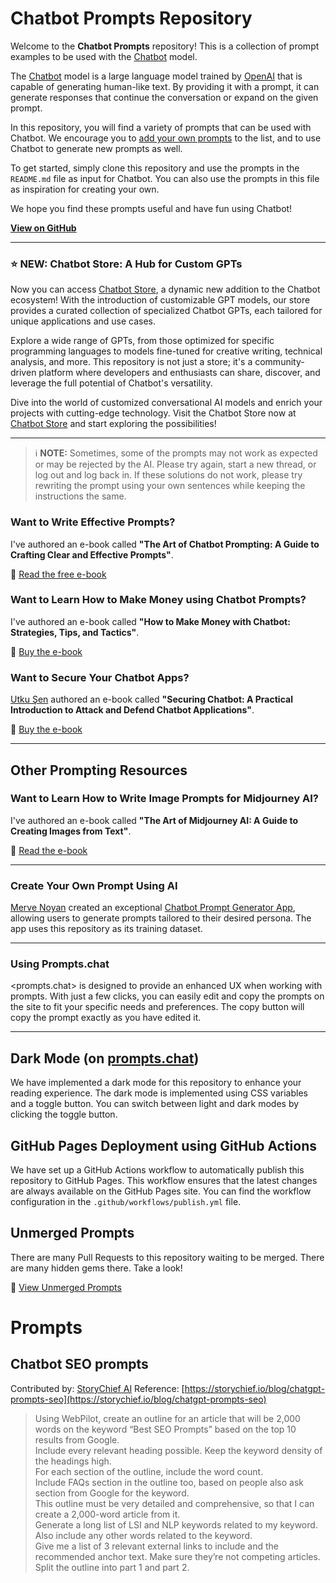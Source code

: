 # Chatbot Prompts Repository

Welcome to the <strong>Chatbot Prompts</strong> repository! This is a collection of prompt examples to be used with the <a href="https://chat.openai.com/chat">Chatbot</a> model.

The <a href="https://chat.openai.com/chat">Chatbot</a> model is a large language model trained by <a href="https://openai.com">OpenAI</a> that is capable of generating human-like text. By providing it with a prompt, it can generate responses that continue the conversation or expand on the given prompt.

In this repository, you will find a variety of prompts that can be used with Chatbot. We encourage you to <a href="https://github.com/eyasusaketa/chatbot-prompts/edit/main/README.md">add your own prompts</a> to the list, and to use Chatbot to generate new prompts as well.

To get started, simply clone this repository and use the prompts in the `README.md` file as input for Chatbot. You can also use the prompts in this file as inspiration for creating your own.

We hope you find these prompts useful and have fun using Chatbot!

**<a href="https://github.com/eyasusaketa/chatbot-prompts">View on GitHub</a>**

---

### ⭐️ NEW: Chatbot Store: A Hub for Custom GPTs

Now you can access <a href="https://github.com/devisasari/awesome-chatgpt-store">Chatbot Store</a>, a dynamic new addition to the Chatbot ecosystem! With the introduction of customizable GPT models, our store provides a curated collection of specialized Chatbot GPTs, each tailored for unique applications and use cases.

Explore a wide range of GPTs, from those optimized for specific programming languages to models fine-tuned for creative writing, technical analysis, and more. This repository is not just a store; it's a community-driven platform where developers and enthusiasts can share, discover, and leverage the full potential of Chatbot's versatility.

Dive into the world of customized conversational AI models and enrich your projects with cutting-edge technology. Visit the Chatbot Store now at <a href="https://github.com/devisasari/awesome-chatgpt-store">Chatbot Store</a> and start exploring the possibilities!

---

> ℹ️ <strong>NOTE:</strong> Sometimes, some of the prompts may not work as expected or may be rejected by the AI. Please try again, start a new thread, or log out and log back in. If these solutions do not work, please try rewriting the prompt using your own sentences while keeping the instructions the same.

### Want to Write Effective Prompts?

I've authored an e-book called <strong>"The Art of Chatbot Prompting: A Guide to Crafting Clear and Effective Prompts"</strong>.

📖 <a href="https://fka.gumroad.com/l/art-of-chatgpt-prompting">Read the free e-book</a>

### Want to Learn How to Make Money using Chatbot Prompts?

I've authored an e-book called <strong>"How to Make Money with Chatbot: Strategies, Tips, and Tactics"</strong>.

📖 <a href="https://fka.gumroad.com/l/how-to-make-money-with-chatgpt">Buy the e-book</a>

### Want to Secure Your Chatbot Apps?

<a href="https://twitter.com/utkusen">Utku Şen</a> authored an e-book called <strong>"Securing Chatbot: A Practical Introduction to Attack and Defend Chatbot Applications"</strong>.

📖 <a href="https://utkusen.gumroad.com/l/securing-gpt-attack-defend-chatgpt-applications">Buy the e-book</a>

---

## Other Prompting Resources

### Want to Learn How to Write Image Prompts for Midjourney AI?

I've authored an e-book called <strong>"The Art of Midjourney AI: A Guide to Creating Images from Text"</strong>.

📖 <a href="https://fka.gumroad.com/l/the-art-of-midjourney-ai-guide-to-creating-images-from-text">Read the e-book</a>

---

### Create Your Own Prompt Using AI

<a href="https://huggingface.co/merve">Merve Noyan</a> created an exceptional <a href="https://huggingface.co/spaces/merve/ChatGPT-prompt-generator">Chatbot Prompt Generator App</a>, allowing users to generate prompts tailored to their desired persona. The app uses this repository as its training dataset.

---

### Using Prompts.chat

<prompts.chat> is designed to provide an enhanced UX when working with prompts. With just a few clicks, you can easily edit and copy the prompts on the site to fit your specific needs and preferences. The copy button will copy the prompt exactly as you have edited it.</p>

---

## Dark Mode (on <a href="https://prompts.chat">prompts.chat</a>)

We have implemented a dark mode for this repository to enhance your reading experience. The dark mode is implemented using CSS variables and a toggle button. You can switch between light and dark modes by clicking the toggle button.

## GitHub Pages Deployment using GitHub Actions

We have set up a GitHub Actions workflow to automatically publish this repository to GitHub Pages. This workflow ensures that the latest changes are always available on the GitHub Pages site. You can find the workflow configuration in the `.github/workflows/publish.yml` file.

## Unmerged Prompts

There are many Pull Requests to this repository waiting to be merged. There are many hidden gems there. Take a look!

📖 <a href="https://github.com/eyasusaketa/chatbot-prompts/pulls">View Unmerged Prompts</a>

# Prompts

## Chatbot SEO prompts
Contributed by: [StoryChief AI](https://www.storychief.io/ai-power-mode)
Reference: [https://storychief.io/blog/chatgpt-prompts-seo](https://storychief.io/blog/chatgpt-prompts-seo)

> Using WebPilot, create an outline for an article that will be 2,000 words on the keyword “Best SEO Prompts” based on the top 10 results from Google.<br/>
> Include every relevant heading possible. Keep the keyword density of the headings high.<br/>
> For each section of the outline, include the word count.<br/>
> Include FAQs section in the outline too, based on people also ask section from Google for the keyword.<br/>
> This outline must be very detailed and comprehensive, so that I can create a 2,000-word article from it.<br/>
> Generate a long list of LSI and NLP keywords related to my keyword. Also include any other words related to the keyword.<br/>
> Give me a list of 3 relevant external links to include and the recommended anchor text. Make sure they’re not competing articles.<br/>
> Split the outline into part 1 and part 2.


